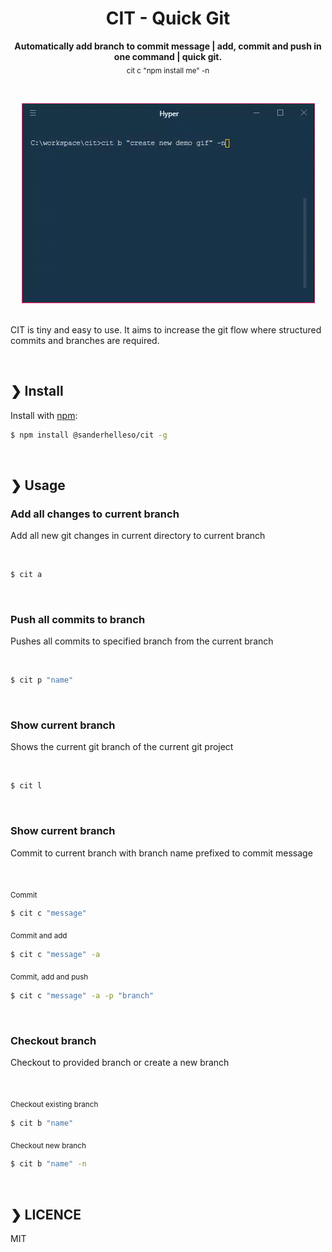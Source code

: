 <h1 align="center">CIT - Quick Git</h1>

<p align="center">
<b>Automatically add branch to commit message | add, commit and push in one command | quick git.</b><br>
<sub>cit c "npm install me" -n</sub>
</p>

<br>

<p align="center">
<a href="https://www.npmjs.com/package/@sanderhelleso/cit">
<img src="https://github.com/sanderhelleso/cit/blob/master/preview/preview.gif" alt="version">
</a>

<br>
<br>

CIT is tiny and easy to use. It aims to increase the git flow where structured commits and branches are required. 

<br>

## ❯ Install

Install with [npm](https://www.npmjs.com/):

```sh
$ npm install @sanderhelleso/cit -g
```

<br>

## ❯ Usage

### Add all changes to current branch

<p>Add all new git changes in current directory to current branch</p>

<br>

```sh
$ cit a
```

<br>


### Push all commits to branch

<p>Pushes all commits to specified branch from the current branch</p>

<br>

```sh
$ cit p "name"
```

<br>


### Show current branch

<p>Shows the current git branch of the current git project</p>

<br>

```sh
$ cit l
```

<br>


### Show current branch

<p>Commit to current branch with branch name prefixed to commit message</p>

<br>

<sub>Commit</sub>
```sh
$ cit c "message"
```

<sub>Commit and add</sub> 
```sh
$ cit c "message" -a
```

<sub>Commit, add and push</sub>
```sh
$ cit c "message" -a -p "branch"
```

<br>


### Checkout branch

<p>Checkout to provided branch or create a new branch</p>

<br>

<sub>Checkout existing branch</sub>
```sh
$ cit b "name"
```

<sub>Checkout new branch</sub>
```sh
$ cit b "name" -n
```

<br>

## ❯ LICENCE
MIT
